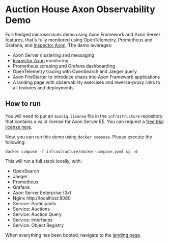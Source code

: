 # Auction House Axon Observability Demo

Full-fledged microservices demo using Axon Framework and Axon Server features, that's fully monitored using OpenTelemetry,
Prometheus and Grafana, and [Inspector Axon](https://inspector.axoniq.io). The demo leverages:

- Axon Server clustering and messaging
- [Inspector Axon](https://inspector.axoniq.io) monitoring
- Prometheus scraping and Grafana dashboarding
- OpenTelemetry tracing with OpenSearch and Jaeger query
- Axon FireStarter to introduce chaos into Axon Framework applications
- A landing page with observability exercises and reverse-proxy links to all features and deployments

## How to run

You will need to put an `axoniq.license` file in the `infrastructure` repository that contains a valid license for Axon Server EE.
You can request a [free trial license here](https://www.axoniq.io/axon-server-trial).

Now, you can run this demo using `docker compose`. Please execute the following:
```shell
docker compose -f infrastructure/docker-compose.yaml up -d
```

This will run a full stack locally, with:
- OpenSearch
- Jaeger
- Prometheus
- Grafana
- Axon Server Enterprise (3x)
- Nginx http://localhost:8080
- Service: Participants
- Service: Auctions
- Service: Auction Query
- Service: Interfaces
- Service: Object Registry

When everything has been booted, navigate to the [landing page](http://localhost:8080).
